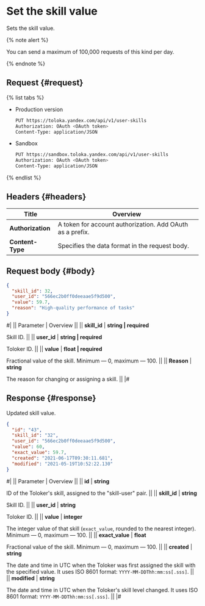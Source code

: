 # Set the skill value

Sets the skill value.

{% note alert %}

You can send a maximum of 100,000 requests of this kind per day.

{% endnote %}

## Request {#request}

{% list tabs %}

- Production version

    ```bash
    PUT https://toloka.yandex.com/api/v1/user-skills
    Authorization: OAuth <OAuth token>
    Content-Type: application/JSON
    ```

- Sandbox

    ```bash
    PUT https://sandbox.toloka.yandex.com/api/v1/user-skills
    Authorization: OAuth <OAuth token>
    Content-Type: application/JSON
    ```

{% endlist %}

## Headers {#headers}

Title | Overview
----- | -----
**Authorization** | A token for account authorization. Add OAuth as a prefix.
**Content-Type** | Specifies the data format in the request body.

## Request body {#body}

```json
{
  "skill_id": 32,
  "user_id": "566ec2b0ff0deeaae5f9d500",
  "value": 59.7,
  "reason": "High-quality performance of tasks"
}
```

#|
|| Parameter | Overview ||
|| **skill_id** | **string \| required**

Skill ID. ||
|| **user_id** | **string \| required**

Toloker ID. ||
|| **value** | **float \| required**

Fractional value of the skill. Minimum — 0, maximum — 100. ||
|| **Reason** | **string**

The reason for changing or assigning a skill. ||
|#

## Response {#response}

Updated skill value.

```json
{
  "id": "43",
  "skill_id": "32",
  "user_id": "566ec2b0ff0deeaae5f9d500",
  "value": 60,
  "exact_value": 59.7,
  "created": "2021-06-17T09:30:11.681",
  "modified": "2021-05-19T10:52:22.130"
}
```

#|
|| Parameter | Overview ||
|| **id** | **string**

ID of the Toloker's skill, assigned to the "skill-user" pair. ||
|| **skill_id** | **string**

Skill ID. ||
|| **user_id** | **string**

Toloker ID. ||
|| **value** | **integer**

The integer value of that skill (`exact_value`, rounded to the nearest integer). Minimum — 0, maximum — 100. ||
|| **exact_value** | **float**

Fractional value of the skill. Minimum — 0, maximum — 100. ||
|| **created** | **string**

The date and time in UTC when the Toloker was first assigned the skill with the specified value. It uses ISO 8601 format: `YYYY-MM-DDThh:mm:ss[.sss]`. ||
|| **modified** | **string**

The date and time in UTC when the Toloker's skill level changed. It uses ISO 8601 format: `YYYY-MM-DDThh:mm:ss[.sss]`. ||
|#